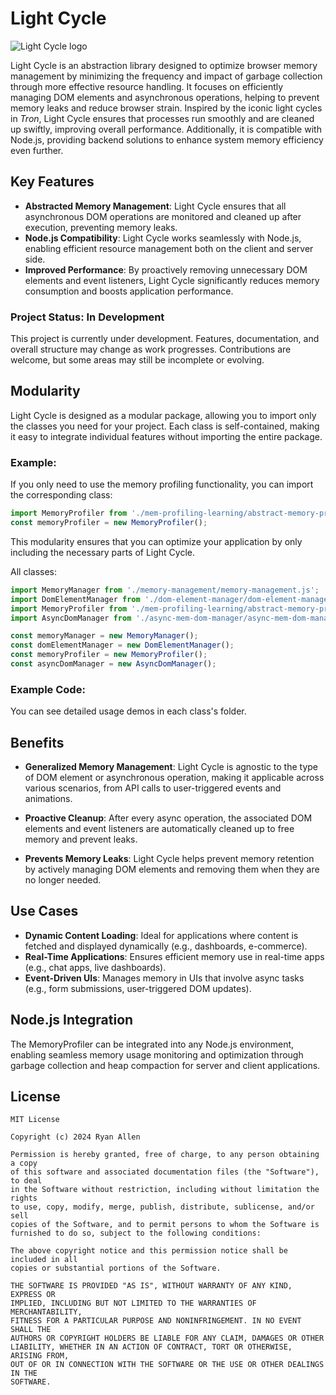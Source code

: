 # Light Cycle

![Light Cycle logo](https://kxmode.com/images/lightcycle-logo-remix.png)

Light Cycle is an abstraction library designed to optimize browser memory management by minimizing the frequency and impact of garbage collection through more effective resource handling. It focuses on efficiently managing DOM elements and asynchronous operations, helping to prevent memory leaks and reduce browser strain. Inspired by the iconic light cycles in *Tron*, Light Cycle ensures that processes run smoothly and are cleaned up swiftly, improving overall performance. Additionally, it is compatible with Node.js, providing backend solutions to enhance system memory efficiency even further.

## Key Features
- **Abstracted Memory Management**: Light Cycle ensures that all asynchronous DOM operations are monitored and cleaned up after execution, preventing memory leaks.
- **Node.js Compatibility**: Light Cycle works seamlessly with Node.js, enabling efficient resource management both on the client and server side.
- **Improved Performance**: By proactively removing unnecessary DOM elements and event listeners, Light Cycle significantly reduces memory consumption and boosts application performance.

### Project Status: In Development

This project is currently under development. Features, documentation, and overall structure may change as work progresses. Contributions are welcome, but some areas may still be incomplete or evolving.

<!--
## Installation
You can install Light Cycle via npm:

```bash
npm install Lightcycle
```
-->

## Modularity

Light Cycle is designed as a modular package, allowing you to import only the classes you need for your project. Each class is self-contained, making it easy to integrate individual features without importing the entire package.

### Example:

If you only need to use the memory profiling functionality, you can import the corresponding class:

```js
import MemoryProfiler from './mem-profiling-learning/abstract-memory-profiling-and-learning.js';
const memoryProfiler = new MemoryProfiler();
```

This modularity ensures that you can optimize your application by only including the necessary parts of Light Cycle.

All classes:

```js
import MemoryManager from './memory-management/memory-management.js';
import DomElementManager from './dom-element-manager/dom-element-manager.js';
import MemoryProfiler from './mem-profiling-learning/abstract-memory-profiling-and-learning.js';
import AsyncDomManager from './async-mem-dom-manager/async-mem-dom-manager.js';

const memoryManager = new MemoryManager();
const domElementManager = new DomElementManager();
const memoryProfiler = new MemoryProfiler();
const asyncDomManager = new AsyncDomManager();
```

### Example Code:

You can see detailed usage demos in each class's folder.

## Benefits

- **Generalized Memory Management**: 
  Light Cycle is agnostic to the type of DOM element or asynchronous operation, making it applicable across various scenarios, from API calls to user-triggered events and animations.
  
- **Proactive Cleanup**: 
  After every async operation, the associated DOM elements and event listeners are automatically cleaned up to free memory and prevent leaks.
  
- **Prevents Memory Leaks**: 
  Light Cycle helps prevent memory retention by actively managing DOM elements and removing them when they are no longer needed.

## Use Cases

- **Dynamic Content Loading**: Ideal for applications where content is fetched and displayed dynamically (e.g., dashboards, e-commerce).
- **Real-Time Applications**: Ensures efficient memory use in real-time apps (e.g., chat apps, live dashboards).
- **Event-Driven UIs**: Manages memory in UIs that involve async tasks (e.g., form submissions, user-triggered DOM updates).

## Node.js Integration
The MemoryProfiler can be integrated into any Node.js environment, enabling seamless memory usage monitoring and optimization through garbage collection and heap compaction for server and client applications.

## License

```
MIT License

Copyright (c) 2024 Ryan Allen

Permission is hereby granted, free of charge, to any person obtaining a copy 
of this software and associated documentation files (the "Software"), to deal 
in the Software without restriction, including without limitation the rights 
to use, copy, modify, merge, publish, distribute, sublicense, and/or sell 
copies of the Software, and to permit persons to whom the Software is 
furnished to do so, subject to the following conditions:

The above copyright notice and this permission notice shall be included in all 
copies or substantial portions of the Software.

THE SOFTWARE IS PROVIDED "AS IS", WITHOUT WARRANTY OF ANY KIND, EXPRESS OR 
IMPLIED, INCLUDING BUT NOT LIMITED TO THE WARRANTIES OF MERCHANTABILITY, 
FITNESS FOR A PARTICULAR PURPOSE AND NONINFRINGEMENT. IN NO EVENT SHALL THE 
AUTHORS OR COPYRIGHT HOLDERS BE LIABLE FOR ANY CLAIM, DAMAGES OR OTHER 
LIABILITY, WHETHER IN AN ACTION OF CONTRACT, TORT OR OTHERWISE, ARISING FROM, 
OUT OF OR IN CONNECTION WITH THE SOFTWARE OR THE USE OR OTHER DEALINGS IN THE 
SOFTWARE.
```